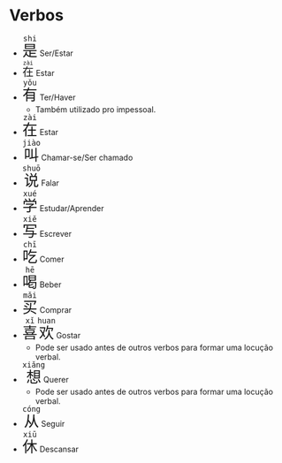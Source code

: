 # Verbos

-   <font size="6"><code><ruby>是<rt>shi</rt></ruby></code></font> Ser/Estar
-   <font size="5"><code><ruby>在<rt>zài</rt></ruby></code></font> Estar
-   <font size="6"><code><ruby>有<rt>yǒu</rt></ruby></code></font> Ter/Haver
    -   Também utilizado pro impessoal.
-   <font size="6"><code><ruby>在<rt>zài</rt></ruby></code></font> Estar
-   <font size="6"><code><ruby>叫<rt>jiào</rt></ruby></code></font> Chamar-se/Ser chamado
-   <font size="6"><code><ruby>说<rt>shuō</rt></ruby></code></font> Falar
-   <font size="6"><code><ruby>学<rt>xué</rt></ruby></code></font> Estudar/Aprender
-   <font size="6"><code><ruby>写<rt>xiě</rt></ruby></code></font> Escrever
-   <font size="6"><code><ruby>吃<rt>chī</rt></ruby></code></font> Comer
-   <font size="6"><code><ruby>喝<rt>hē</rt></ruby></code></font> Beber
-   <font size="6"><code><ruby>买<rt>mǎi</rt></ruby></code></font> Comprar
-   <font size="6"><code><ruby>喜<rt>xǐ</rt>欢<rt>huan</rt></ruby></code></font> Gostar
    -   Pode ser usado antes de outros verbos para formar uma locução verbal.
-   <font size="6"><code><ruby>想<rt>xiǎng</rt></ruby></code></font> Querer
    -   Pode ser usado antes de outros verbos para formar uma locução verbal.
-   <font size="6"><code><ruby>从<rt>cóng</rt></ruby></code></font> Seguir
-   <font size="6"><code><ruby>休<rt>xiū</rt></ruby></code></font> Descansar
